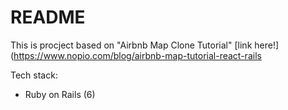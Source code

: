 # README

This is procject based on "Airbnb Map Clone Tutorial" [link here!](https://www.nopio.com/blog/airbnb-map-tutorial-react-rails

Tech stack:
* Ruby on Rails (6)
